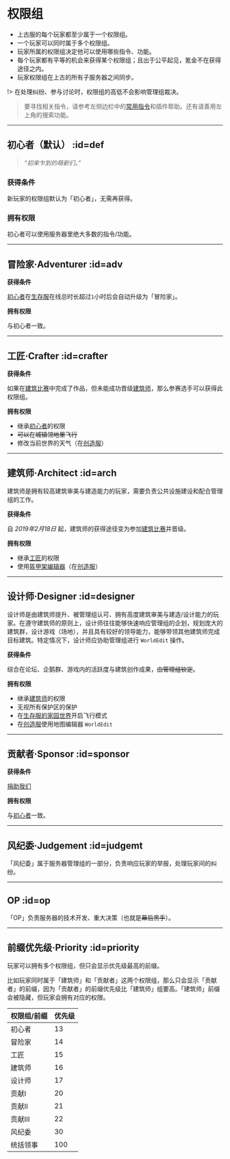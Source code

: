 [server-survival]: /mc-servers/vanilla.md#survival
[server-creative]: /mc-servers/vanilla.md#creative
[worlds-of-survival]: /welcome/worlds-of-survival.md#home

# 权限组

* 上古服的每个玩家都至少属于一个权限组。
* 一个玩家可以同时属于多个权限组。
* 玩家所属的权限组决定他可以使用哪些指令、功能。
* 每个玩家都有平等的机会来获得某个权限组；且出于公平起见，氪金不在获得途径之内。
* 玩家权限组在上古的所有子服务器之间同步。

!> 在处理纠纷、参与讨论时，权限组的高低不会影响管理组裁决。

> 要寻找相关指令，请参考左侧边栏中的[常用指令](/welcome/commands.md)和插件帮助。还有请善用左上角的搜索功能。

----

## 初心者（默认） :id=def

> *“初来乍到的萌新们。”*

### 获得条件

新玩家的权限组默认为「初心者」，无需再获得。

### 拥有权限

初心者可以使用服务器里绝大多数的指令/功能。

----

## 冒险家·Adventurer :id=adv

**获得条件**

[初心者](#def)在[生存服][server-survival]在线总时长超过`1`小时后会自动升级为「冒险家」。

**拥有权限**

与初心者一致。

----

## 工匠·Crafter :id=crafter

**获得条件**

如果在[建筑比赛](games/build.md)中完成了作品，但未能成功晋级[建筑师](#arch)，那么参赛选手可以获得此权限组。

**拥有权限**

* 继承[初心者](#def)的权限
* ~~可以在城镇领地里飞行~~
* 修改当前世界的天气（在[创造服][server-creative]）

----

## 建筑师·Architect :id=arch

建筑师是拥有较高建筑审美与建造能力的玩家，需要负责公共设施建设和配合管理组的工作。

**获得条件**

自 *2019年2月18日* 起，建筑师的获得途径变为参加[建筑比赛](games/build.md)并晋级。

**拥有权限**

* 继承[工匠](#crafter)的权限
* 使用[盔甲架编辑器](../plugins/ast.md)（在[创造服][server-creative]）

----

## 设计师·Designer :id=designer

设计师是由建筑师提升、被管理组认可、拥有高度建筑审美与建造/设计能力的玩家。在遵守建筑师的原则上，设计师往往能够快速响应管理组的企划，规划庞大的建筑群，设计游戏（场地），并且具有较好的领导能力，能够带领其他建筑师完成目标建筑。特定情况下，设计师应协助管理组进行 `WorldEdit` 操作。

**获得条件**

综合在论坛、企鹅群、游戏内的活跃度与建筑创作成果，~~由管理组钦定~~。

**拥有权限**

* 继承[建筑师](#arch)的权限
* 无视所有保护区的保护
* 在[生存服的家园世界][worlds-of-survival]开启飞行模式
* 在[创造服][server-creative]使用地图编辑器 `WorldEdit`

----

## 贡献者·Sponsor :id=sponsor

**获得条件**

[捐助我们](/sponsor.md)

**拥有权限**

与[初心者](#def)一致。

----

## 风纪委·Judgement :id=judgemt

「风纪委」属于服务器管理组的一部分，负责响应玩家的举报，处理玩家间的纠纷。

<!-- [参与贡献](/sponsor.md) -->

----

## OP :id=op

「OP」负责服务器的技术开发、重大决策（也就是~~幕后黑手~~）。

<!-- [参与贡献](/sponsor.md) -->

----

## 前缀优先级·Priority :id=priority

玩家可以拥有多个权限组，但只会显示优先级最高的前缀。

比如玩家同时属于「建筑师」和「贡献者」这两个权限组，那么只会显示「贡献者」的前缀，因为「贡献者」的前缀优先级比「建筑师」组要高。「建筑师」前缀会被隐藏，但玩家会拥有对应的权限。

| 权限组/前缀 | 优先级 |
| ----------- | ------ |
| 初心者      | 13     |
| 冒险家      | 14     |
| 工匠        | 15     |
| 建筑师      | 16     |
| 设计师      | 17     |
| 贡献I       | 20     |
| 贡献II      | 21     |
| 贡献III     | 22     |
| 风纪委      | 30     |
| 统括领事    | 100    |
